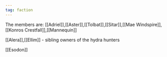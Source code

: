 ```yaml
---
tag: faction
---
```

The members are:
[[Adriel]],[[Aster]],[[Tolbat]],[[Sitar]],[[Mae Windspire]],[[Konros Crestfall]],[[Mannequin]]

[[Alera]],[[Ellim]] - sibling owners of the hydra hunters

[[Esodon]]